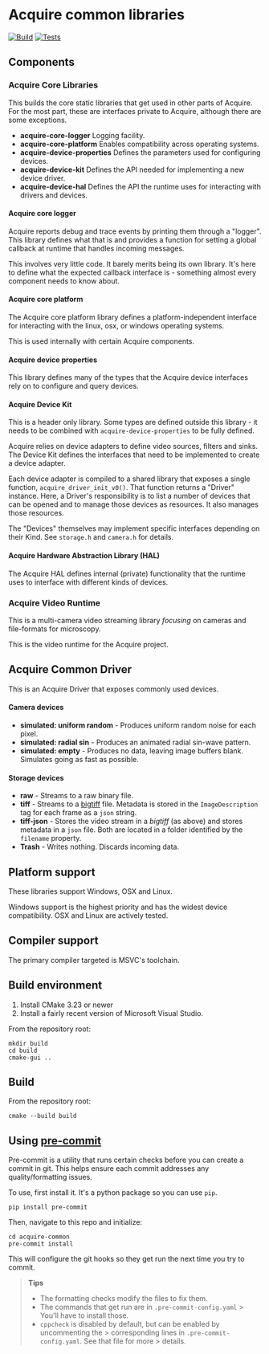 # Acquire common libraries

[![Build](https://github.com/acquire-project/acquire-common/actions/workflows/build.yml/badge.svg)](https://github.com/acquire-project/acquire-common/actions/workflows/build.yml)
[![Tests](https://github.com/acquire-project/acquire-common/actions/workflows/test.yml/badge.svg)](https://github.com/acquire-project/acquire-common/actions/workflows/test.yml)

## Components

### Acquire Core Libraries

This builds the core static libraries that get used in other parts of Acquire.
For the most part, these are interfaces private to Acquire, although there are
some exceptions.

- **acquire-core-logger** Logging facility.
- **acquire-core-platform** Enables compatibility across operating systems.
- **acquire-device-properties** Defines the parameters used for configuring devices.
- **acquire-device-kit** Defines the API needed for implementing a new device driver.
- **acquire-device-hal** Defines the API the runtime uses for interacting with drivers and devices.

#### Acquire core logger

Acquire reports debug and trace events by printing them through a "logger".
This library defines what that is and provides a function for setting a global
callback at runtime that handles incoming messages.

This involves very little code. It barely merits being its own library. It's
here to define what the expected callback interface is - something almost every
component needs to know about.

#### Acquire core platform

The Acquire core platform library defines a platform-independent interface for
interacting with the linux, osx, or windows operating systems.

This is used internally with certain Acquire components.

#### Acquire device properties

This library defines many of the types that the Acquire device interfaces rely on to configure and query devices.

#### Acquire Device Kit

This is a header only library. Some types are defined outside this library -
it needs to be combined with `acquire-device-properties` to be fully defined.

Acquire relies on device adapters to define video sources, filters and sinks.
The Device Kit defines the interfaces that need to be implemented to create a
device adapter.

Each device adapter is compiled to a shared library that exposes a single
function, `acquire_driver_init_v0()`. That function returns a "Driver"
instance. Here, a Driver's responsibility is to list a number of devices that
can be opened and to manage those devices as resources. It also manages those
resources.

The "Devices" themselves may implement specific interfaces depending on their
Kind. See `storage.h` and `camera.h` for details.

#### Acquire Hardware Abstraction Library (HAL)

The Acquire HAL defines internal (private) functionality that the runtime uses
to interface with different kinds of devices.

### Acquire Video Runtime

This is a multi-camera video streaming library _focusing_ on cameras and file-formats for microscopy.

This is the video runtime for the Acquire project.

## Acquire Common Driver

This is an Acquire Driver that exposes commonly used devices.

#### Camera devices

- **simulated: uniform random** - Produces uniform random noise for each pixel.
- **simulated: radial sin** - Produces an animated radial sin-wave pattern.
- **simulated: empty** - Produces no data, leaving image buffers blank. Simulates going as fast as possible.

#### Storage devices

- **raw** - Streams to a raw binary file.
- **tiff** - Streams to a [bigtiff] file. Metadata is stored in the `ImageDescription` tag for each frame as a `json`
  string.
- **tiff-json** - Stores the video stream in a *bigtiff* (as above) and stores metadata in a `json` file. Both are
  located in a folder identified by the `filename` property.
- **Trash** - Writes nothing. Discards incoming data.

[bigtiff]: http://bigtiff.org/

## Platform support

These libraries support Windows, OSX and Linux.

Windows support is the highest priority and has the widest device compatibility. OSX and Linux are actively tested.

## Compiler support

The primary compiler targeted is MSVC's toolchain.

## Build environment

1. Install CMake 3.23 or newer
2. Install a fairly recent version of Microsoft Visual Studio.

From the repository root:

```
mkdir build
cd build
cmake-gui ..
```

## Build

From the repository root:

```
cmake --build build
```

## Using [pre-commit](https://pre-commit.com/)

Pre-commit is a utility that runs certain checks before you can create a commit
in git. This helps ensure each commit addresses any quality/formatting issues.

To use, first install it. It's a python package so you can use `pip`.

```
pip install pre-commit
```

Then, navigate to this repo and initialize:

```
cd acquire-common
pre-commit install
```

This will configure the git hooks so they get run the next time you try to commit.

> **Tips**
>
> - The formatting checks modify the files to fix them.
> - The commands that get run are in `.pre-commit-config.yaml`
    > You'll have to install those.
> - `cppcheck` is disabled by default, but can be enabled by uncommenting the
    > corresponding lines in `.pre-commit-config.yaml`. See that file for more
    > details.